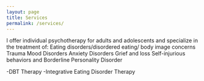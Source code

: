 ```yaml
---
layout: page
title: Services
permalink: /services/
---
```




I offer individual psychotherapy for adults and adolescents and specialize in the treatment of:
Eating disorders/disordered eating/ body image concerns
Trauma
Mood Disorders
Anxiety Disorders
Grief and loss
Self-injurious behaviors and Borderline Personality Disorder

-DBT Therapy
-Integrative Eating Disorder Therapy





<!--amp-img width="600" height="300" layout="responsive" src="http://lorempixel.com/600/300/sports"></amp-img-->


